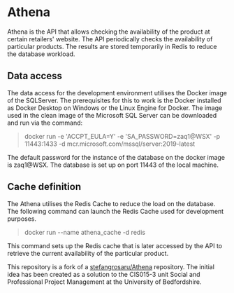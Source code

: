 # Athena
Athena is the API that allows checking the availability of the product at certain retailers' website.
The API periodically checks the availability of particular products. 
The results are stored temporarily in Redis to reduce the database workload.
## Data access
The data access for the development environment utilises the Docker image of the SQLServer. 
The prerequisites for this to work is the Docker installed as Docker Desktop on Windows or the Linux Engine for Docker.
The image used in the clean image of the Microsoft SQL Server can be downloaded and run via the command: 
> docker run -e 'ACCPT_EULA=Y' -e 'SA_PASSWORD=zaq1@WSX' -p 11443:1433 -d mcr.microsoft.com/mssql/server:2019-latest

The default password for the instance of the database on the docker image is zaq1@WSX. The database is set up on port 11443 of the local machine.

## Cache definition
The Athena utilises the Redis Cache to reduce the load on the database. The following command can launch the Redis Cache used for development purposes.
> docker run --name athena_cache -d redis

This command sets up the Redis cache that is later accessed by the API to retrieve the current availability of the particular product.

This repository is a fork of a [stefangrosaru/Athena](https://github.com/stefangrosaru/Athena) repository. The initial idea has been created as a solution to the CIS015-3 unit Social and Professional Project Management at the University of Bedfordshire.